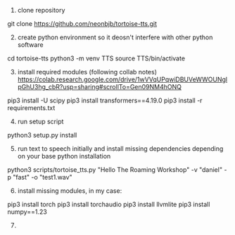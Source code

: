 1. clone repository

git clone https://github.com/neonbjb/tortoise-tts.git

2. create python environment so it deosn't interfere with other python software

cd tortoise-tts
python3 -m venv TTS
source TTS/bin/activate

3. install required modules (following collab notes)
https://colab.research.google.com/drive/1wVVqUPqwiDBUVeWWOUNglpGhU3hg_cbR?usp=sharing#scrollTo=Gen09NM4hONQ

pip3 install -U scipy
pip3 install transformers==4.19.0
pip3 install -r requirements.txt

4. run setup script

python3 setup.py install

5. run text to speech initially and install missing dependencies depending on your base python installation

python3 scripts/tortoise_tts.py "Hello The Roaming Workshop" -v "daniel" -p "fast" -o "test1.wav"

6. install missing modules, in my case:

pip3 install torch
pip3 install torchaudio
pip3 install llvmlite
pip3 install numpy==1.23

7. 
